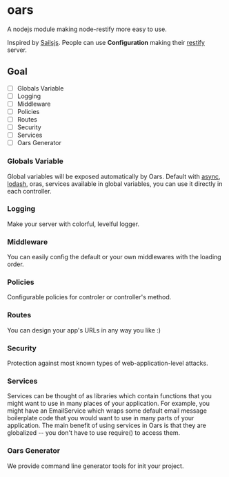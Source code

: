 # oars
A nodejs module making node-restify more easy to use.

Inspired by [Sailsjs](http://sailsjs.org). People can use **Configuration** making their [restify](http://restifyjs.com) server.

## Goal

- [ ] Globals Variable
- [ ] Logging
- [ ] Middleware
- [ ] Policies
- [ ] Routes
- [ ] Security
- [ ] Services
- [ ] Oars Generator 

### Globals Variable

Global variables will be exposed automatically by Oars. Default with [async](), [lodash](), oras, services available in global variables, you can use it directly in each controller.

### Logging

Make your server with colorful, levelful logger.

### Middleware

You can easily config the default or your own middlewares with the loading order.

### Policies

Configurable policies for controler or controller's method.

### Routes

You can design your app's URLs in any way you like :)

### Security

Protection against most known types of web-application-level attacks.

### Services

Services can be thought of as libraries which contain functions that you might want to use in many places of your application. For example, you might have an EmailService which wraps some default email message boilerplate code that you would want to use in many parts of your application. The main benefit of using services in Oars is that they are globalized -- you don't have to use require() to access them.

### Oars Generator

We provide command line generator tools for init your project.


